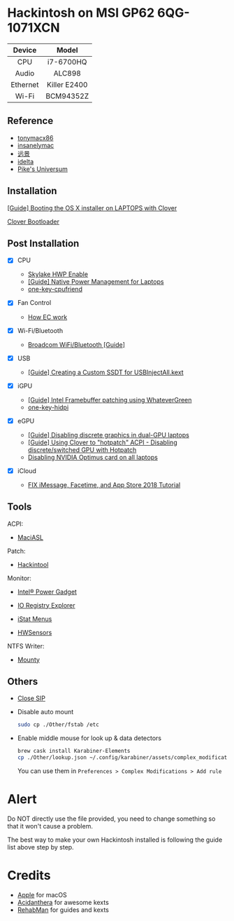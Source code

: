 # Hackintosh on MSI GP62 6QG-1071XCN

|  Device  |    Model     |
| :------: | :----------: |
|   CPU    |  i7-6700HQ   |
|  Audio   |    ALC898    |
| Ethernet | Killer E2400 |
|  Wi-Fi   |  BCM94352Z   |


## Reference

- [tonymacx86](http://tonymacx86.com)
- [insanelymac](http://www.insanelymac.com)
- [远景](http://bbs.pcbeta.com)
- [idelta](https://www.idelta.info)
- [Pike's Universum](https://pikeralpha.wordpress.com)

## Installation
[[Guide] Booting the OS X installer on LAPTOPS with Clover](https://www.tonymacx86.com/threads/guide-booting-the-os-x-installer-on-laptops-with-clover.148093/)

[Clover Bootloader](https://github.com/CloverHackyColor/CloverBootloader)

## Post Installation

- [x] CPU
  - [Skylake HWP Enable](https://www.tonymacx86.com/threads/skylake-hwp-enable.214915/)
  - [[Guide] Native Power Management for Laptops](https://www.tonymacx86.com/threads/guide-native-power-management-for-laptops.175801/)
  - [one-key-cpufriend](https://github.com/stevezhengshiqi/one-key-cpufriend)

- [x] Fan Control
  - [How EC work](https://github.com/YoyPa/isw/wiki/How-EC-work-(for-GS40-6QE-at-least))

- [x] Wi-Fi/Bluetooth
  - [Broadcom WiFi/Bluetooth [Guide]](https://www.tonymacx86.com/threads/broadcom-wifi-bluetooth-guide.242423/)

- [x] USB
  - [[Guide] Creating a Custom SSDT for USBInjectAll.kext](https://www.tonymacx86.com/threads/guide-creating-a-custom-ssdt-for-usbinjectall-kext.211311/)

- [x] iGPU
  - [[Guide] Intel Framebuffer patching using WhateverGreen](https://www.tonymacx86.com/threads/guide-intel-framebuffer-patching-using-whatevergreen.256490/)
  - [one-key-hidpi](https://github.com/xzhih/one-key-hidpi)

- [x] eGPU
  - [[Guide] Disabling discrete graphics in dual-GPU laptops](https://www.tonymacx86.com/threads/guide-disabling-discrete-graphics-in-dual-gpu-laptops.163772/)
  - [[Guide] Using Clover to "hotpatch" ACPI - Disabling discrete/switched GPU with Hotpatch](https://www.tonymacx86.com/threads/guide-using-clover-to-hotpatch-acpi.200137/post-1308262)
  - [Disabling NVIDIA Optimus card on all laptops](https://www.insanelymac.com/forum/forums/topic/295584-disabling-nvidia-optimus-card-on-all-laptops/)

- [x] iCloud
  - [FIX iMessage, Facetime, and App Store 2018 Tutorial](https://www.youtube.com/watch?v=JhA7e26dGgM)

## Tools

ACPI:
- [MaciASL](https://github.com/acidanthera/MaciASL)

Patch:
- [Hackintool](https://www.tonymacx86.com/threads/release-hackintool-v1-7-5.254559/)

Monitor:
- [Intel® Power Gadget](https://software.intel.com/en-us/articles/intel-power-gadget)

- [IO Registry Explorer](https://developer.apple.com/download/more/)

- [iStat Menus](https://bjango.com/mac/istatmenus/)

- [HWSensors](https://github.com/kozlek/HWSensors)

NTFS Writer:
- [Mounty](http://enjoygineering.com/mounty/)

## Others

- [Close SIP](https://www.tonymacx86.com/threads/explaining-os-x-el-capitan-security-changes-workarounds-and-current-information.170611/)

- Disable auto mount
  
  ```bash
  sudo cp ./Other/fstab /etc
  ```
- Enable middle mouse for look up & data detectors

  
  ```bash
  brew cask install Karabiner-Elements
  cp ./Other/lookup.json ~/.config/karabiner/assets/complex_modifications
  ```
  You can use them in `Preferences > Complex Modifications > Add rule`
  
# Alert

Do NOT directly use the file provided, you need to change something so that it won't cause a problem.

The best way to make your own Hackintosh installed is following the guide list above step by step.

# Credits
- [Apple](https://www.apple.com/) for macOS
- [Acidanthera](https://github.com/acidanthera) for awesome kexts
- [RehabMan](https://github.com/RehabMan) for guides and kexts